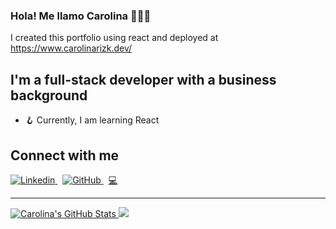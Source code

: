 ### Hola! Me llamo Carolina 🙋🏽‍♀️
I created this portfolio using react and deployed at https://www.carolinarizk.dev/

## I'm a full-stack developer with a business background

- 🪝 Currently, I am learning React

## Connect with me

[![Linkedin](https://i.stack.imgur.com/gVE0j.png) ][linkedin]
&nbsp;
[![GitHub](https://i.stack.imgur.com/tskMh.png) ][github]
&nbsp;
[💻][website]

---
<a href="https://github.com/crizk-crizk/github-readme-stats">
<img alt="Carolina's GitHub Stats" src="https://github-readme-stats.vercel.app/api?username=crizk-crizk&hide=stars&show_icons=true&hide_border=true&bg_color=DEG,a94ee6,d8bfdb,d079db,6b54d6" target="_blank" />
</a>
<a href="https://github.com/crizk-crizk/convoychat">
  <img src="https://github-readme-stats.vercel.app/api/top-langs/?username=crizk-crizk&layout=compact&hide_border=true&bg_color=DEG,a94ee6,d8bfdb,d079db,6b54d6"  />
</a>

[website]: https://www.carolinarizk.dev/
[github]: https://github.com/crizk-crizk
[linkedin]: https://www.linkedin.com/in/carolina-rizk/
[javascript]: https://raw.githubusercontent.com/github/explore/80688e429a7d4ef2fca1e82350fe8e3517d3494d/topics/javascript/javascript.png 
[react]: https://raw.githubusercontent.com/github/explore/80688e429a7d4ef2fca1e82350fe8e3517d3494d/topics/react/react.png
[html]: https://raw.githubusercontent.com/github/explore/80688e429a7d4ef2fca1e82350fe8e3517d3494d/topics/html/html.png
[css]: https://raw.githubusercontent.com/github/explore/80688e429a7d4ef2fca1e82350fe8e3517d3494d/topics/css/css.png
[mongodb]: https://raw.githubusercontent.com/github/explore/80688e429a7d4ef2fca1e82350fe8e3517d3494d/topics/mongodb/mongodb.png



